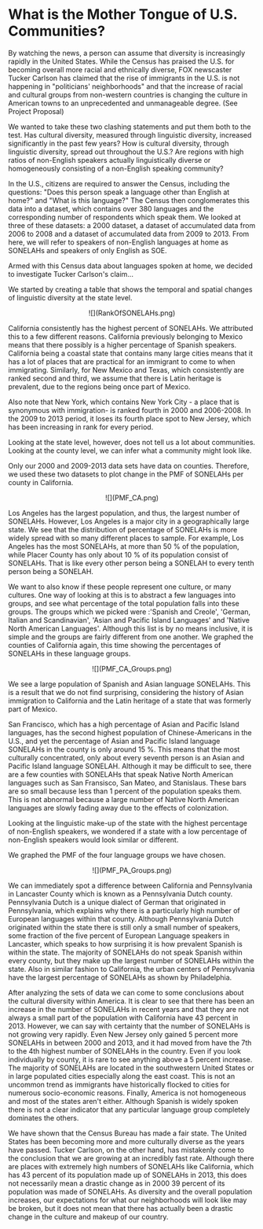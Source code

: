 # What is the Mother Tongue of U.S. Communities?

By watching the news, a person can assume that diversity is increasingly rapidly in the United States. While the Census has praised the U.S. for becoming overall more racial and ethnically diverse, FOX newscaster Tucker Carlson has claimed that the rise of immigrants in the U.S. is not happening in "politicians' neighborhoods" and that the increase of racial and cultural groups from non-western countries is changing the culture in American towns to an unprecedented and unmanageable degree. (See Project Proposal)

We wanted to take these two clashing statements and put them both to the test. Has cultural diversity, measured through linguistic diversity, increased significantly in the past few years? How is cultural diversity, through linguistic diversity, spread out throughout the U.S.? Are regions with high ratios of non-English speakers actually linguistically diverse or homogeneously consisting of a non-English speaking community?

In the U.S., citizens are required to answer the Census, including the questions: "Does this person speak a language other than English at home?" and "What is this language?" The Census then conglomerates this data into a dataset, which contains over 380 languages and the corresponding number of respondents which speak them. We looked at three of these datasets: a 2000 dataset, a dataset of accumulated data from 2006 to 2008 and a dataset of accumulated data from 2009 to 2013. From here, we will refer to speakers of non-English languages at home as SONELAHs  and speakers of only English as SOE.

Armed with this Census data about languages spoken at home, we decided to investigate Tucker Carlson's claim...

We started by creating a table that shows the temporal and spatial changes of linguistic diversity at the state level.

<p align="center">
  ![](RankOfSONELAHs.png)
</p>

California consistently has the highest percent of SONELAHs. We attributed this to a few different reasons. California previously belonging to Mexico means that there possibly is a higher percentage of Spanish speakers. California being a coastal state that contains many large cities means that it has a lot of places that are practical for an immigrant to come to when immigrating. Similarly, for New Mexico and Texas, which consistently are ranked second and third, we assume that there is Latin heritage is prevalent, due to the regions being once part of Mexico.

Also note that New York, which contains New York City - a place that is synonymous with immigration- is ranked fourth in 2000 and 2006-2008. In the 2009 to 2013 period, it loses its fourth place spot to New Jersey, which has been increasing in rank for every period.

Looking at the state level, however, does not tell us a lot about communities. Looking at the county level, we can infer what a community might look like.

Only our 2000 and 2009-2013 data sets have data on counties. Therefore, we used these two datasets to plot change in the PMF of SONELAHs per county in California.

<p align="center">
  ![](PMF_CA.png)
</p>

Los Angeles has the largest population, and thus, the largest number of SONELAHs. However, Los Angeles is a major city in a geographically large state. We see that the distribution of percentage of SONELAHs is more widely spread with so many different places to sample. For example, Los Angeles has the most SONELAHs, at more than 50 % of the population, while Placer County has only about 10 % of its population consist of SONELAHs. That is like every other person being a SONELAH to every tenth person being a SONELAH.

We want to also know if these people represent one culture, or many cultures. One way of looking at this is to abstract a few languages into groups, and see what percentage of the total population falls into these groups. The groups which we picked were :'Spanish and Creole', 'German, Italian and Scandinavian', 'Asian and Pacific Island Languages' and 'Native North American Languages'. Although this list is by no means inclusive, it is simple and the groups are fairly different from one another.
We graphed the counties of California again, this time showing the percentages of SONELAHs in these language groups.  

<p align="center">
  ![](PMF_CA_Groups.png)
</p>

We see a large population of Spanish and Asian language SONELAHs. This is a result that we do not find surprising, considering the history of Asian immigration to California and the Latin heritage of a state that was formerly part of Mexico.

San Francisco, which has a high percentage of Asian and Pacific Island languages, has the second highest population of Chinese-Americans in the U.S., and yet the percentage of Asian and Pacific Island language SONELAHs in the county is only around 15 %. This means that the most culturally concentrated, only about every seventh person is an Asian and Pacific Island language SONELAH. Although it may be difficult to see, there are a few counties with SONELAHs that speak Native North American languages such as San Fransisco, San Mateo, and Stanislaus. These bars are so small because less than 1 percent of the population speaks them. This is not abnormal because a large number of Native North American languages are slowly fading away due to the effects of colonization.

Looking at the linguistic make-up of the state with the highest percentage of non-English speakers, we wondered if a state with a low percentage of non-English speakers would look similar or different.

We graphed the PMF of the four language groups we have chosen.

<p align="center">
  ![](PMF_PA_Groups.png)
</p>

We can immediately spot a difference between California and Pennsylvania in Lancaster County which is known as a Pennsylvania Dutch county. Pennsylvania Dutch is a unique dialect of German that originated in Pennsylvania, which explains why there is a particularly high number of European languages within that county. Although Pennsylvania Dutch originated within the state there is still only a small number of speakers, some fraction of the five percent of European Language speakers in Lancaster, which speaks to how surprising it is how prevalent Spanish is within the state. The majority of SONELAHs do not speak Spanish within every county, but they make up the largest number of SONELAHs within the state. Also in similar fashion to California, the urban centers of Pennsylvania have the largest percentage of SONELAHs as shown by Philadelphia.

After analyzing the sets of data we can come to some conclusions about the cultural diversity within America. It is clear to see that there has been an increase in the number of SONELAHs in recent years and that they are not always a small part of the population with California have 43 percent in 2013. However, we can say with certainty that the number of SONELAHs is not growing very rapidly. Even New Jersey only gained 5 percent more SONELAHs in between 2000 and 2013, and it had moved from have the 7th to the 4th highest number of SONELAHs in the country. Even if you look individually by county, it is rare to see anything above a 5 percent increase. The majority of SONELAHs are located in the southwestern United States or in large populated cities especially along the east coast. This is not an uncommon trend as immigrants have historically flocked to cities for numerous socio-economic reasons. Finally, America is not homogeneous and most of the states aren't either. Although Spanish is widely spoken there is not a clear indicator that any particular language group completely dominates the others.

We have shown that the Census Bureau has made a fair state. The United States has been becoming more and more culturally diverse as the years have passed. Tucker Carlson, on the other hand, has mistakenly come to the conclusion that we are growing at an incredibly fast rate. Although there are places with extremely high numbers of SONELAHs like California, which has 43 percent of its population made up of SONELAHs in 2013, this does not necessarily mean a drastic change as in 2000 39 percent of its population was made of SONELAHs. As diversity and the overall population increases, our expectations for what our neighborhoods will look like may be broken, but it does not mean that there has actually been a drastic change in the culture and makeup of our country.
